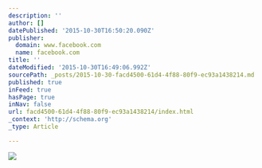 ```yaml
---
description: ''
author: []
datePublished: '2015-10-30T16:50:20.090Z'
publisher:
  domain: www.facebook.com
  name: facebook.com
title: ''
dateModified: '2015-10-30T16:49:06.992Z'
sourcePath: _posts/2015-10-30-facd4500-61d4-4f88-80f9-ec93a1438214.md
published: true
inFeed: true
hasPage: true
inNav: false
url: facd4500-61d4-4f88-80f9-ec93a1438214/index.html
_context: 'http://schema.org'
_type: Article

---
```

![](https://scontent-ord1-1.xx.fbcdn.net/hphotos-xpa1/v/t1.0-9/165679_10150403715510265_2344844_n.jpg?oh=9d747141215e0ed87692a6b8540d962b&oe=56CDB26D)